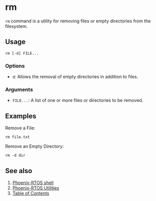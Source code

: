 # rm

`rm` command is a utility for removing files or empty directories from the filesystem.

## Usage

```text
rm [-d] FILE...
```

### Options

- `d`: Allows the removal of empty directories in addition to files.

### Arguments

- `FILE...`: A list of one or more files or directories to be removed.

## Examples

Remove a File:

```text
rm file.txt
```

Remove an Empty Directory:

```text
rm -d dir
```

## See also

1. [Phoenix-RTOS shell](psh.md)
2. [Phoenix-RTOS Utilities](../README.md)
3. [Table of Contents](../../README.md)
